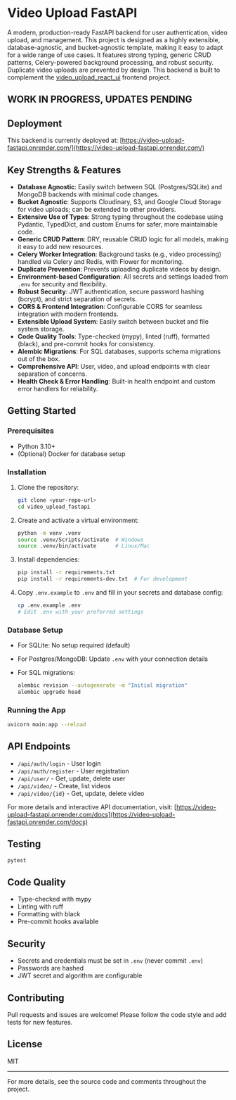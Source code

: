 # Video Upload FastAPI

A modern, production-ready FastAPI backend for user authentication, video upload, and management. This project is designed as a highly extensible, database-agnostic, and bucket-agnostic template, making it easy to adapt for a wide range of use cases. It features strong typing, generic CRUD patterns, Celery-powered background processing, and robust security. Duplicate video uploads are prevented by design. This backend is built to complement the [video_upload_react_ui](https://github.com/mikeaig4real/video_upload_react_ui) frontend project.

## WORK IN PROGRESS, UPDATES PENDING

## Deployment

This backend is currently deployed at: [https://video-upload-fastapi.onrender.com/](https://video-upload-fastapi.onrender.com/)

## Key Strengths & Features

- **Database Agnostic**: Easily switch between SQL (Postgres/SQLite) and MongoDB backends with minimal code changes.
- **Bucket Agnostic**: Supports Cloudinary, S3, and Google Cloud Storage for video uploads; can be extended to other providers.
- **Extensive Use of Types**: Strong typing throughout the codebase using Pydantic, TypedDict, and custom Enums for safer, more maintainable code.
- **Generic CRUD Pattern**: DRY, reusable CRUD logic for all models, making it easy to add new resources.
- **Celery Worker Integration**: Background tasks (e.g., video processing) handled via Celery and Redis, with Flower for monitoring.
- **Duplicate Prevention**: Prevents uploading duplicate videos by design.
- **Environment-based Configuration**: All secrets and settings loaded from `.env` for security and flexibility.
- **Robust Security**: JWT authentication, secure password hashing (bcrypt), and strict separation of secrets.
- **CORS & Frontend Integration**: Configurable CORS for seamless integration with modern frontends.
- **Extensible Upload System**: Easily switch between bucket and file system storage.
- **Code Quality Tools**: Type-checked (mypy), linted (ruff), formatted (black), and pre-commit hooks for consistency.
- **Alembic Migrations**: For SQL databases, supports schema migrations out of the box.
- **Comprehensive API**: User, video, and upload endpoints with clear separation of concerns.
- **Health Check & Error Handling**: Built-in health endpoint and custom error handlers for reliability.

## Getting Started

### Prerequisites

- Python 3.10+
- (Optional) Docker for database setup

### Installation

1. Clone the repository:

   ```bash
   git clone <your-repo-url>
   cd video_upload_fastapi
   ```

2. Create and activate a virtual environment:

   ```bash
   python -m venv .venv
   source .venv/Scripts/activate  # Windows
   source .venv/bin/activate      # Linux/Mac
   ```

3. Install dependencies:

   ```bash
   pip install -r requirements.txt
   pip install -r requirements-dev.txt  # For development
   ```

4. Copy `.env.example` to `.env` and fill in your secrets and database config:

   ```bash
   cp .env.example .env
   # Edit .env with your preferred settings
   ```

### Database Setup

- For SQLite: No setup required (default)
- For Postgres/MongoDB: Update `.env` with your connection details
- For SQL migrations:

  ```bash
  alembic revision --autogenerate -m "Initial migration"
  alembic upgrade head
  ```

### Running the App

```bash
uvicorn main:app --reload
```

## API Endpoints

- `/api/auth/login` - User login
- `/api/auth/register` - User registration
- `/api/user/` - Get, update, delete user
- `/api/video/` - Create, list videos
- `/api/video/{id}` - Get, update, delete video

For more details and interactive API documentation, visit: [https://video-upload-fastapi.onrender.com/docs](https://video-upload-fastapi.onrender.com/docs)

## Testing

```bash
pytest
```

## Code Quality

- Type-checked with mypy
- Linting with ruff
- Formatting with black
- Pre-commit hooks available

## Security

- Secrets and credentials must be set in `.env` (never commit `.env`)
- Passwords are hashed
- JWT secret and algorithm are configurable

## Contributing

Pull requests and issues are welcome! Please follow the code style and add tests for new features.

## License

MIT

---

For more details, see the source code and comments throughout the project.
